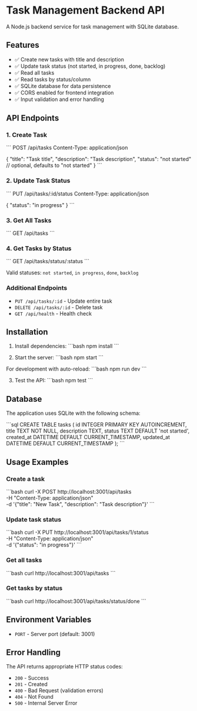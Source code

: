 # Task Management Backend API

A Node.js backend service for task management with SQLite database.

## Features

- ✅ Create new tasks with title and description
- ✅ Update task status (not started, in progress, done, backlog)
- ✅ Read all tasks
- ✅ Read tasks by status/column
- ✅ SQLite database for data persistence
- ✅ CORS enabled for frontend integration
- ✅ Input validation and error handling

## API Endpoints

### 1. Create Task
\`\`\`
POST /api/tasks
Content-Type: application/json

{
  "title": "Task title",
  "description": "Task description",
  "status": "not started" // optional, defaults to "not started"
}
\`\`\`

### 2. Update Task Status
\`\`\`
PUT /api/tasks/:id/status
Content-Type: application/json

{
  "status": "in progress"
}
\`\`\`

### 3. Get All Tasks
\`\`\`
GET /api/tasks
\`\`\`

### 4. Get Tasks by Status
\`\`\`
GET /api/tasks/status/:status
\`\`\`

Valid statuses: `not started`, `in progress`, `done`, `backlog`

### Additional Endpoints

- `PUT /api/tasks/:id` - Update entire task
- `DELETE /api/tasks/:id` - Delete task
- `GET /api/health` - Health check

## Installation

1. Install dependencies:
\`\`\`bash
npm install
\`\`\`

2. Start the server:
\`\`\`bash
npm start
\`\`\`

For development with auto-reload:
\`\`\`bash
npm run dev
\`\`\`

3. Test the API:
\`\`\`bash
npm test
\`\`\`

## Database

The application uses SQLite with the following schema:

\`\`\`sql
CREATE TABLE tasks (
  id INTEGER PRIMARY KEY AUTOINCREMENT,
  title TEXT NOT NULL,
  description TEXT,
  status TEXT DEFAULT 'not started',
  created_at DATETIME DEFAULT CURRENT_TIMESTAMP,
  updated_at DATETIME DEFAULT CURRENT_TIMESTAMP
);
\`\`\`

## Usage Examples

### Create a task
\`\`\`bash
curl -X POST http://localhost:3001/api/tasks \
  -H "Content-Type: application/json" \
  -d '{"title": "New Task", "description": "Task description"}'
\`\`\`

### Update task status
\`\`\`bash
curl -X PUT http://localhost:3001/api/tasks/1/status \
  -H "Content-Type: application/json" \
  -d '{"status": "in progress"}'
\`\`\`

### Get all tasks
\`\`\`bash
curl http://localhost:3001/api/tasks
\`\`\`

### Get tasks by status
\`\`\`bash
curl http://localhost:3001/api/tasks/status/done
\`\`\`

## Environment Variables

- `PORT` - Server port (default: 3001)

## Error Handling

The API returns appropriate HTTP status codes:
- `200` - Success
- `201` - Created
- `400` - Bad Request (validation errors)
- `404` - Not Found
- `500` - Internal Server Error
